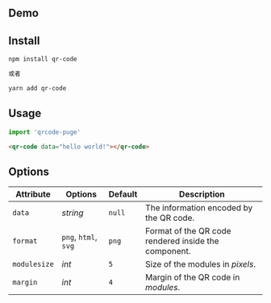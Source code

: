 ## Demo


## Install

```sh
npm install qr-code

或者

yarn add qr-code
```

## Usage

```js
import 'qrcode-puge'
```

```html
<qr-code data="hello world!"></qr-code>
```

## Options

Attribute       | Options                   | Default             | Description
---             | ---                       | ---                 | ---
`data`          | *string*                  | `null`              | The information encoded by the QR code.
`format`        | `png`, `html`, `svg`      | `png`               | Format of the QR code rendered inside the component.
`modulesize`    | *int*                     | `5`                 | Size of the modules in *pixels*.
`margin`        | *int*                     | `4`                 | Margin of the QR code in *modules*.